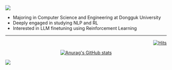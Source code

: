 

<img src="https://capsule-render.vercel.app/api?type=waving&color=BDEFCD&height=160&section=header&text=I'm%20Suchae%20Jeong%20&fontAlign=50&fontAlignY=70&fontSize=70&fontColor=2E2E2E" />

<ul>
  <li> Majoring in Computer Science and Engineering at Dongguk University
  <li> Deeply engaged in studying NLP and RL
  <li> Interested in LLM finetuning using Reinforcement Learning
</ul>

<hr>
<div align=right>
  
[![Hits](https://hits.seeyoufarm.com/api/count/incr/badge.svg?url=https%3A%2F%2Fgithub.com%2FSChaeck&count_bg=%2379C83D&title_bg=%23555555&icon=&icon_color=%23E7E7E7&title=VISIT&edge_flat=false)](https://github.com/SChaeck)

</div>
<div align=center>
  
[![Anurag's GitHub stats](https://github-readme-stats.vercel.app/api?username=SChaeck&count_private=true)](https://github.com/anuraghazra/github-readme-stats)

</div>

<img src="https://capsule-render.vercel.app/api?type=waving&color=BDEFCD&height=160&section=footer" />
